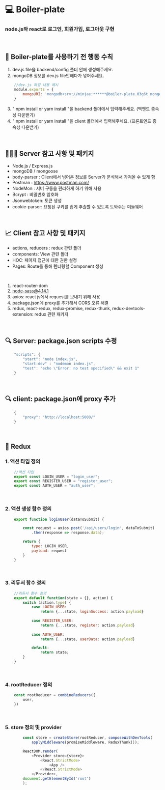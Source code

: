# 💻 Boiler-plate
### node.js와 react로 로그인, 회원가입, 로그아웃 구현

<br>

## 🔖 Boiler-plate를 사용하기 전 행동 수칙
1. dev.js file을 backend/config 폴더 안에 생성해주세요.
2. mongoDB 정보를 dev.js file안에다가 넣어주세요.
```javascript
    //dev.js 파일 내용 예시
    module.exports = {
        mongoURI: 'mongodb+srv://minjae:******@boiler-plate.03g6t.mongodb.net/<dbname>?retryWrites=true&w=majority'
    }
```
3. " npm install or yarn install "을 backend 폴더에서 입력해주세요. (백엔드 종속성 다운받기)
4. " npm install or yarn install "을 client 폴더에서 입력해주세요. (프론트엔드 종속성 다운받기)


<br>

## 👨🏻‍💻 Server 참고 사항 및 패키지
* Node.js / Express.js
* mongoDB / mongoose
* body-parser : Client에서 넘어온 정보를 Server가 분석해서 가져올 수 있게 함
* Postman : https://www.postman.com/
* NodeMon : 서버 구동을 편리하게 하기 위해 사용
* Bcrypt : 비밀번호 암호화
* Jsonwebtoken: 토큰 생성
* cookie-parser: 요청된 쿠키를 쉽게 추출할 수 있도록 도와주는 미들웨어

<br>

## 📈 Client 참고 사항 및 패키지
* actions, reducers : redux 관련 폴더
* components: View 관련 폴더
* HOC: 페이지 접근에 대한 권한 설정
* Pages: Route를 통해 렌더링할 Component 생성

<br>

1. react-router-dom
2. node-sass@4.14.1
3. axios: react js에서 request를 보내기 위해 사용
4. package.json에 proxy를 추가해서 CORS 오류 해결
5. redux, react-redux, redux-promise, redux-thunk, redux-devtools-extension: redux 관련 패키지

<br>

## 🔍 Server: package.json scripts 수정
```javascript
    "scripts": {
        "start": "node index.js",
        "start:dev" : "nodemon index.js",
        "test": "echo \"Error: no test specified\" && exit 1"
    }
```

<br>

## 🔍 client: package.json에 proxy 추가
```javascript
    {
        "proxy": "http://localhost:5000/"
    }
```

<br>

## 🏃 Redux
### 1. 액션 타입 정의
```javascript
    //액션 타입
    export const LOGIN_USER = "login_user";
    export const REGISTER_USER = "register_user";
    export const AUTH_USER = "auth_user";
```

<br>

### 2. 액션 생성 함수 정의

```javascript
    export function loginUser(dataToSubmit) {

        const request = axios.post('/api/users/login', dataToSubmit)
            .then(response => response.data);

        return {
            type: LOGIN_USER,
            payload: request
        }
    }
```

<br>

### 3. 리듀서 함수 정의

```javascript
    //리듀서 함수 정의
    export default function(state = {}, action) {
        switch (action.type) {
            case LOGIN_USER:
                return {...state, loginSuccess: action.payload}
        
            case REGISTER_USER:
                return {...state, register: action.payload}
        
            case AUTH_USER:
                return {...state, userData: action.payload}

            default:
                return state;
        }
    } 
```

<br>

### 4. rootReducer 정의

```javascript
    const rootReducer = combineReducers({
        user,
    })
```

<br>

### 5. store 정의 및 provider 

```javascript
        const store = createStore(rootReducer, composeWithDevTools(
            applyMiddleware(promiseMiddleware, ReduxThunk)));

        ReactDOM.render(
            <Provider store={store}>
                <React.StrictMode>
                    <App />
                </React.StrictMode>
            </Provider>,
        document.getElementById('root')
        );
```

<br>